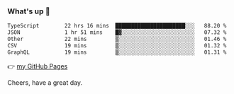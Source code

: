 ### What's up 👋

<!--START_SECTION:waka-->

```txt
TypeScript        22 hrs 16 mins  ██████████████████████░░░   88.20 %
JSON              1 hr 51 mins    █▓░░░░░░░░░░░░░░░░░░░░░░░   07.32 %
Other             22 mins         ▒░░░░░░░░░░░░░░░░░░░░░░░░   01.46 %
CSV               19 mins         ▒░░░░░░░░░░░░░░░░░░░░░░░░   01.32 %
GraphQL           19 mins         ▒░░░░░░░░░░░░░░░░░░░░░░░░   01.31 %
```

<!--END_SECTION:waka-->

👉 [my GitHub Pages](https://ykzhukian.github.io)

Cheers, have a great day.


